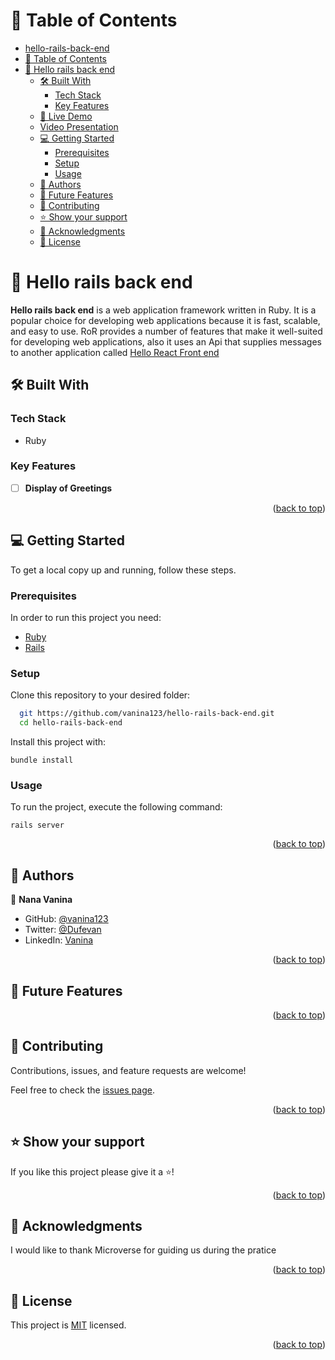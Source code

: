 <a name="readme-top"></a>

<!-- TABLE OF CONTENTS -->

# 📗 Table of Contents

- [hello-rails-back-end](#hello-rails-back-end)
- [📗 Table of Contents](#-table-of-contents)
- [📖 Hello rails back end ](#-railsbackend-)
  - [🛠 Built With ](#-built-with-)
    - [Tech Stack ](#tech-stack-)
    - [Key Features ](#key-features-)
  - [🚀 Live Demo ](#-live-demo-)
  - [Video Presentation ](#video-presentation-)
  - [💻 Getting Started ](#-getting-started-)
    - [Prerequisites](#prerequisites)
    - [Setup](#setup)
    - [Usage](#usage)
  - [👥 Authors ](#-authors-)
  - [🔭 Future Features ](#-future-features-)
  - [🤝 Contributing ](#-contributing-)
  - [⭐️ Show your support ](#️-show-your-support-)
  - [🙏 Acknowledgments ](#-acknowledgments-)
  - [📝 License ](#-license-)

<!-- PROJECT DESCRIPTION -->

# 📖 Hello rails back end <a name="about-project"></a>

**Hello rails back end** is a web application framework written in Ruby. It is a popular choice for developing web applications because it is fast, scalable, and easy to use. RoR provides a number of features that make it well-suited for developing web applications, also it uses an Api that supplies messages to another application called [Hello React Front end](https://github.com/vanina123/hello-react-front-end/pull/1)

## 🛠 Built With <a name="built-with"></a>

### Tech Stack <a name="tech-stack"></a>

- Ruby

<!-- Features -->

### Key Features <a name="key-features"></a>

- [ ] **Display of Greetings**

<p align="right">(<a href="#readme-top">back to top</a>)</p>


<!-- GETTING STARTED -->

## 💻 Getting Started <a name="getting-started"></a>

To get a local copy up and running, follow these steps.

### Prerequisites

In order to run this project you need:

- [Ruby](https://www.ruby-lang.org/en/)
- [Rails](https://rubyonrails.org/)

### Setup

Clone this repository to your desired folder:

```sh
  git https://github.com/vanina123/hello-rails-back-end.git
  cd hello-rails-back-end
```

<!-- ### Install -->

Install this project with:

```
bundle install
```

### Usage

To run the project, execute the following command:

```
rails server
```

<p align="right">(<a href="#readme-top">back to top</a>)</p>

<!-- AUTHORS -->

## 👥 Authors <a name="authors"></a>

👤 **Nana Vanina**
- GitHub: [@vanina123](https://github.com/vanina123)
- Twitter: [@Dufevan](https://twitter.com/DufeVanina)
- LinkedIn: [Vanina](https://www.linkedin.com/in/larissa-vanina/)

<p align="right">(<a href="#readme-top">back to top</a>)</p>

<!-- FUTURE FEATURES -->

## 🔭 Future Features <a name="future-features"></a>


<p align="right">(<a href="#readme-top">back to top</a>)</p>

<!-- CONTRIBUTING -->

## 🤝 Contributing <a name="contributing"></a>

Contributions, issues, and feature requests are welcome!

Feel free to check the [issues page](../../issues/).

<p align="right">(<a href="#readme-top">back to top</a>)</p>

<!-- SUPPORT -->

## ⭐️ Show your support <a name="support"></a>

If you like this project please give it a ⭐️!

<p align="right">(<a href="#readme-top">back to top</a>)</p>

<!-- ACKNOWLEDGEMENTS -->

## 🙏 Acknowledgments <a name="acknowledgements"></a>

I would like to thank Microverse for guiding us during the pratice

<p align="right">(<a href="#readme-top">back to top</a>)</p>

<!-- LICENSE -->

## 📝 License <a name="license"></a>

This project is [MIT](./LICENSE) licensed.

<p align="right">(<a href="#readme-top">back to top</a>)</p>
